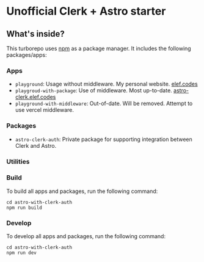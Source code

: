 # Unofficial Clerk + Astro starter

## What's inside?

This turborepo uses [npm](https://www.npmjs.com/) as a package manager. It includes the following packages/apps:

### Apps

- `playground`: Usage without middleware. My personal website. [elef.codes](https://elef.codes/)
- `playgroud-with-package`: Use of middleware. Most up-to-date. [astro-clerk.elef.codes](https://astro-clerk.elef.codes/)
- `playground-with-middleware`: Out-of-date. Will be removed. Attempt to use vercel middleware.

### Packages
- `astro-clerk-auth`: Private package for supporting integration between Clerk and Astro.

### Utilities

### Build

To build all apps and packages, run the following command:

```
cd astro-with-clerk-auth
npm run build
```

### Develop

To develop all apps and packages, run the following command:

```
cd astro-with-clerk-auth
npm run dev
```